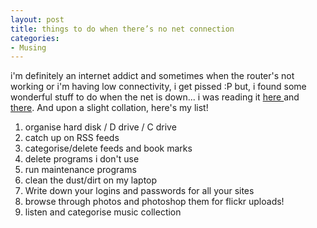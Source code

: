 ```yaml
---
layout: post
title: things to do when there’s no net connection
categories:
- Musing
---
```


i'm definitely an internet addict and sometimes when the router's not working or i'm having low connectivity, i get pissed :P but, i found some wonderful stuff to do when the net is down... i was reading it [here ](http://commutesmarter.blogspot.com/2007/02/five-more-things-to-do-with-no-net.html)and [there](http://speakingfreely.wordpress.com/2007/02/06/five-things-to-do-with-a-pc-when-you-have-no-internet-connection/). And upon a slight collation, here's my list!

1. organise hard disk / D drive / C drive
2. catch up on RSS feeds
3. categorise/delete feeds and book marks
4. delete programs i don't use
5. run maintenance programs
6. clean the dust/dirt on my laptop
7. Write down your logins and passwords for all your sites
8. browse through photos and photoshop them for flickr uploads!
9. listen and categorise music collection
